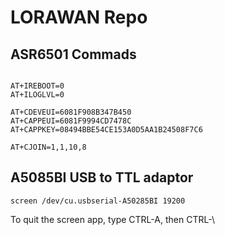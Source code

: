 # LORAWAN Repo



## ASR6501 Commads

```

AT+IREBOOT=0
AT+ILOGLVL=0

AT+CDEVEUI=6081F908B347B450
AT+CAPPEUI=6081F9994CD7478C
AT+CAPPKEY=08494BBE54CE153A0D5AA1B24508F7C6

AT+CJOIN=1,1,10,8
```
## A5085BI USB to TTL adaptor

```
screen /dev/cu.usbserial-A50285BI 19200
```

To quit the screen app, type CTRL-A, then CTRL-\
